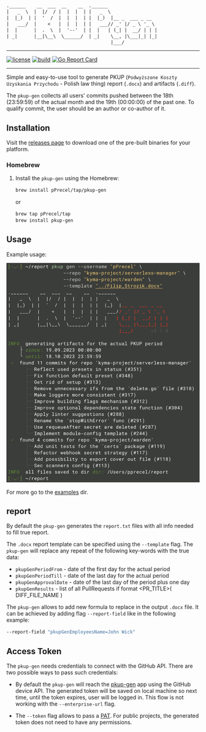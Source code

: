#

``` text
.______    __  ___  __    __  .______
|   _  \  |  |/  / |  |  |  | |   _  \
|  |_)  | |  '  /  |  |  |  | |  |_)  |__ _  ___ _ __
|   ___/  |    <   |  |  |  | |   ___// _' |/ _ \ '_ \
|  |      |  .  \  |  '--'  | |  |   | (_| |  __/ | | |
| _|      |__|\__\  \______/  | _|    \__, |\___|_| |_|
                                      |___/
```

---

[![license](https://img.shields.io/badge/License-MIT-brightgreen.svg?style=for-the-badge)](https://github.com/pPrecel/pkup-gen/blob/main/LICENSE)
[![build](https://img.shields.io/github/actions/workflow/status/pPrecel/pkup-gen/tests-build.yml?style=for-the-badge)](https://github.com/pPrecel/pkup-gen/actions/workflows/build.yml)
[![Go Report Card](https://goreportcard.com/badge/github.com/pPrecel/PKUP?style=for-the-badge)](https://goreportcard.com/report/github.com/pPrecel/PKUP)

---

Simple and easy-to-use tool to generate PKUP (`Podwyższone Koszty Uzyskania Przychodu` - Polish law thing) report (`.docx`) and artifacts (`.diff`).

The `pkup-gen` collects all users' commits pushed between the 18th (23:59:59) of the actual month and the 19th (00:00:00) of the past one. To qualify commit, the user should be an author or co-author of it.

## Installation

Visit the [releases page](https://github.com/pPrecel/pkup-gen/releases) to download one of the pre-built binaries for your platform.

### Homebrew

1. Install the `pkup-gen` using the Homebrew:

    ```bash
    brew install pPrecel/tap/pkup-gen
    ```

    or

    ```bash
    brew tap pPrecel/tap
    brew install pkup-gen
    ```

## Usage

Example usage:

![screen1](./assets/screenshot-main.png)

For more go to the [examples](https://github.com/pPrecel/pkup-gen/tree/main/examples) dir.

## report

By default the `pkup-gen` generates the `report.txt` files with all info needed to fill true report.

The `.docx` report template can be specified  using the `--template` flag. The `pkup-gen` will replace any repeat of the following key-words with the true data:

* `pkupGenPeriodFrom` - date of the first day for the actual period
* `pkupGenPeriodTill` - date of the last day for the actual period
* `pkupGenApprovalDate` - date of the last day of the period plus one day
* `pkupGenResults` - list of all PullRequests if format <PR_TITLE>( DIFF_FILE_NAME )

The `pkup-gen` allows to add new formula to replace in the output `.docx` file. It can be achieved by adding flag `--report-field` like in the following example:

```bash
--report-field "pkupGenEmployeesName=John Wick"
```

## Access Token

The `pkup-gen` needs credentials to connect with the GitHub API. There are two possible ways to pass such credentials:

* By default the `pkup-gen` will reach the [pkup-gen](https://github.com/apps/pkup-gen) app using the GitHub device API. The generated token will be saved on local machine so next time, until the token expires, user will be logged in. This flow is not working with the `--enterprise-url` flag.

* The `--token` flag allows to pass a [PAT](https://docs.github.com/en/authentication/keeping-your-account-and-data-secure/managing-your-personal-access-tokens). For public projects, the generated token does not need to have any permissions.
